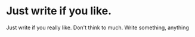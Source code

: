# Just write if you like.

Just write if you really like. Don't think to much.
Write something, anything